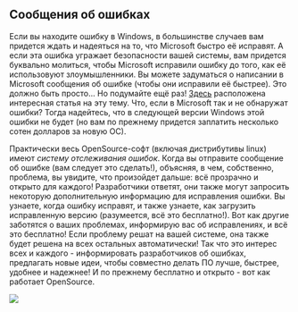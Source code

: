 

<div id="corps">

<h2>Сообщения об ошибках</h2>

Если вы находите ошибку в Windows, в большинстве случаев вам придется
ждать и надеяться на то, что Microsoft быстро её исправят. А если эта
ошибка угражает безопасности вашей системы, вам придется буквально
молиться, чтобы Microsoft исправили ошибку до того, как её использовуют
злоумышленники. Вы можете задуматься о написании в Microsoft сообщения
об ошибке (чтобы они исправили её быстрее). Это должно быть просто...
Но подумайте ещё раз! <a 
href="http://www.oreillynet.com/mac/blog/2002/06/mission_impossible_submitting.html">Здесь</a>
расположена интересная статья на эту тему. Что, если в Microsoft так и 
не обнаружат ошибки? Тогда надейтесь, что в следующей версии Windows
этой ошибки не будет (но вам по прежнему придется заплатить несколько
сотен долларов за новую ОС).

Практически весь OpenSource-софт (включая дистрибутивы linux) имеют
<i>систему отслеживания ошибок</i>. Когда вы отправите сообщение об 
ошибке (вам следует это сделать!), объясняя, в чем, собственно, проблема,
вы увидите, что произойдет дальше: всё прозрачно и открыто для каждого!
Разработчики ответят, они также могут запросить некоторую дополнительную
информацию для исправления ошибки. Вы узнаете, когда ошибку исправят, и
также узнаете, как загрузить исправленную версию (разумеется, всё это
бесплатно!). Вот как другие заботятся о ваших проблемах, информирую вас
об исправлениях, и всё это бесплатно! Если проблему решат на вашей
системе, она также будет решена на всех остальных автоматически! Так
что это интерес всех и каждого - информировать разработчиков об ошибках,
предлагать новые идеи, чтобы совместно делать ПО лучше, быстрее, удобнее
и надежнее! И по прежнему бесплатно и открыто - вот как работает OpenSource.


<img src="Images/report_bugs_thumb.png" />

</div>


